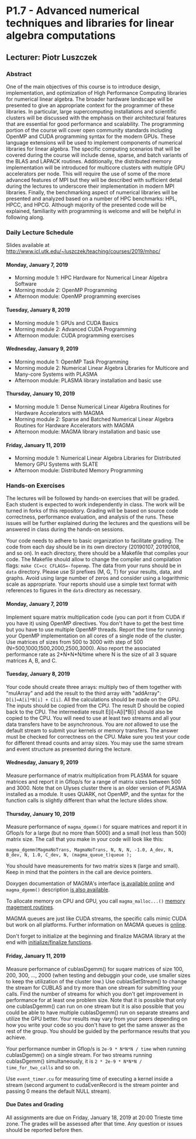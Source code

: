# P1.7 - Advanced numerical techniques and libraries for linear algebra computations #

## Lecturer: Piotr Luszczek ##

### Abstract ###

One of the main objectives of this course is to introduce design,
implementation, and optimization of High Performance Computing libraries
for numerical linear algebra. The broader hardware landscape will be
presented to give an appropriate context for the programmer of these
libraries. In particular, large supercomputing installations and
scientific clusters will be discussed with the emphasis on their
architectural features that are essential for good performance and
scalability. The programming portion of the course will cover open
community standards including OpenMP and CUDA programming syntax for
the modern GPUs. These language extensions
will be used to implement components of numerical libraries for linear
algebra. The specific computing scenarios that will be covered during
the course will include dense, sparse, and batch variants of the BLAS
and LAPACK routines. Additionally, the distributed memory implementation
will be introduced for multicore clusters with multiple GPU accelerators
per node. This will require the use of some of the more advanced
features of MPI but they will be described with sufficient detail during
the lectures to underscore their implementation in modern MPI libraries.
Finally, the benchmarking aspect of numerical libraries will be
presented and analyzed based on a number of HPC benchmarks: HPL, HPCC,
and HPCG.  Although majority of the presented code will be explained,
familiarity with programming is welcome and will be helpful in following
along.

### Daily Lecture Schedule ###

Slides available at http://www.icl.utk.edu/~luszczek/teaching/courses/2019/mhpc/

#### Monday, January 7, 2019 ####

* Morning module 1: HPC Hardware for Numerical Linear Algebra Software
* Morning module 2: OpenMP Programming
* Afternoon module: OpenMP programming exercises

#### Tuesday, January 8, 2019 ####

* Morning module 1: GPUs and CUDA Basics
* Morning module 2: Advanced CUDA Programming
* Afternoon module: CUDA programming exercises

#### Wednesday, January 9, 2019 ####

* Morning module 1: OpenMP Task Programming
* Morning module 2: Numerical Linear Algebra Libraries for Multicore and Many-core Systems with PLASMA
* Afternoon module: PLASMA library installation and basic use

#### Thursday, January 10, 2019 ####

* Morning module 1: Dense Numerical Linear Algebra Routines for Hardware Accelerators with MAGMA
* Morning module 2: Sparse and Batched Numerical Linear Algebra Routines for Hardware Accelerators with MAGMA
* Afternoon module: MAGMA library installation and basic use

#### Friday, January 11, 2019 ####

* Morning module 1: Numerical Linear Algebra Libraries for Distributed Memory GPU Systems with SLATE
* Afternoon module: Distributed Memory Programming

### Hands-on Exercises ###

The lectures will be followed by hands-on exercises that will be graded. Each
student is expected to work independently in class. The work will be turned in
forks of this repository. Grading will be based on source code correctness,
performance evaluation, and analysis of the runs. These issues will be
further explained during the lectures and the questions will be answered in
class during the hands-on sessions.

Your code needs to adhere to basic organization to facilitate grading. The code
from each day should be in its own directory (20190107, 20190108, and so on).
In each directory, there should be a Makefile that compiles your code. The
Makefile should allow to change the compiler and compilation flags:
`make CC=cc CFLAGS=-fopenmp`.  The data from your runs should be in `data`
directory.  Please use SI prefixes (M, G, T) for your results, data, and
graphs. Avoid using large number of zeros and consider using a logarithmic
scale as appropriate. Your reports should use a simple text format with
references to figures in the `data` directory as necessary.

#### Monday, January 7, 2019 ####

Implement square matrix multiplication code (you can port it from CUDA if you
have it) using OpenMP directives. You don't have to get the best time but you
have to use multiple OpenMP threads.  Report the time for running your OpenMP
implementation on all cores of a single node of the cluster.  Use matrices of
sizes from 500 to 3000 with step of 500 (N=500,1000,1500,2000,2500,3000). Also
report the associated performance rate as 2\*N\*N\*N/time where N is the size
of all 3 square matrices A, B, and C.

#### Tuesday, January 8, 2019 ####

Your code should create three arrays: multiply two of them together with
"mulArray" and add the result to the third array with "addArray":
`D[i]=A[i]*B[i] + C[i]`. All the calculations should be made on the GPU. The
inputs should be copied from the CPU. The result D should be copied back to the
CPU. The intermediate result E[i]=A[i]\*B[i] should also be copied to the CPU.
You will need to use at least two streams and all your data transfers have to
be asynchronous. You are *not* allowed to use the default stream to submit your
kernels or memory transfers.  The answer must be checked for correctness on the
CPU. Make sure you test your code for different thread counts and array sizes.
You may use the same stream and event structure as presented during the
lecture.


#### Wednesday, January 9, 2019 ####

Measure performance of matrix multiplication from PLASMA for square matrices
and report it in Gflop/s for a range of matrix sizes between 500 and 3000.
Note that on Ulyses cluster there is an older version of PLASMA installed as a
module. It uses QUARK, not OpenMP, and the syntax for the function calls is
slightly different than what the lecture slides show.

#### Thursday, January 10, 2019 ####

Measure performance of `magma_dgemm()` for square matrices and report it in
Gflop/s for a large (but no more than 5000) and a small (not less than 500)
matrix size. The call that you make in your code will look like this:

    magma_dgemm(MagmaNoTrans, MagmaNoTrans, N, N, N, -1.0, A_dev, N, B_dev, N, 1.0, C_dev, N, (magma_queue_t)queue );

You should have measurements for two matrix sizes `N` (large and small).
Keep in mind that the pointers in the call are device pointers.

Doxygen documentation of MAGMA's interface [is available
online](http://icl.cs.utk.edu/projectsfiles/magma/doxygen/ "MAGMA Doxygen")
and `magma_dgemm()` description [is also
available](http://icl.cs.utk.edu/projectsfiles/magma/doxygen/group__magma__gemm.html#gaa1c5db46fc9884b01b6423366e47e469
"MAGMA GEMM routines").

To allocate memory on CPU and GPU, you call `magma_malloc...()` [memory magement routines](
http://icl.cs.utk.edu/projectsfiles/magma/doxygen/routines.html#util "MAGMA Utilities").

MAGMA queues are just like CUDA streams, the specific calls mimic CUDA but work
on all platforms. Further information on MAGMA queues is
[online](http://icl.cs.utk.edu/projectsfiles/magma/doxygen/group__magma__queue.html
"MAGMA Queues").

Don't forget to initialize at the beginning and finalize MAGMA library at the end with
[initialize/finalize
functions](http://icl.cs.utk.edu/projectsfiles/magma/doxygen/group__magma__init.html
"MAGMA initialization and finalization").

#### Friday, January 11, 2019 ####

Measure performance of cublasDgemm() for suqare matrices of size 100, 200, 300,
..., 2000 (when testing and debuggin your code, use smaller sizes to keep the
utilization of the cluster low.) Use cublasSetStream() to change the stream for
CUBLAS and try more than one stream for submitting your calls. Find the number
of streams for which you don't get improvement in performance for at least one
problem size. Note that it is possible that only one cublasDgemm() can run on
one stream but it is also possible that you could be able to have multiple
cublasDgemm() run on separate streams and utilize the GPU better. Your results
may vary from your peers depending on how you write your code so you don't have
to get the same answer as the rest of the group. You should be guided by the
performance results that you achieve.

Your performance number in Gflop/s is `2e-9 * N*N*N / time` when running
cublasDgemm() on a single stream. For two streams running cublasDgemm()
simultaneously, it is `2 * 2e-9 * N*N*N / time_for_two_calls` and so on.

Use `event_timer.cu` for measuring time of executing a kernel inside a stream
(second argument to cudaEvenRecord is the stream pointer and passing 0 means
the default NULL stream).

#### Due Dates and Grading ####

All assignments are due on Friday, January 18, 2019 at 20:00 Trieste time zone.
The grades will be assessed after that time. Any question or issues should be
reported before then.
